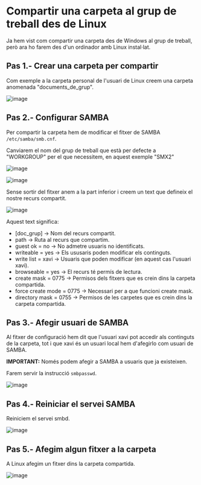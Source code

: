 # Compartir una carpeta al grup de treball des de Linux

Ja hem vist com compartir una carpeta des de Windows al grup de treball, però ara ho farem des d'un ordinador amb Linux instal·lat.

## Pas 1.- Crear una carpeta per compartir

Com exemple a la carpeta personal de l'usuari de Linux creem una carpeta anomenada "documents_de_grup".

![image](https://github.com/XaSaFa/MP04/assets/110727546/c88e5b35-de99-4c26-8d77-0e2b8e9c73ed)

## Pas 2.- Configurar SAMBA

Per compartir la carpeta hem de modificar el fitxer de SAMBA  ```/etc/samba/smb.cnf```.

Canviarem el nom del grup de treball que està per defecte a "WORKGROUP" per el que necessitem, en aquest exemple "SMX2"

![image](https://github.com/XaSaFa/MP04/assets/110727546/12a01b97-49f1-495f-87a5-7b2477b31d71)

![image](https://github.com/XaSaFa/MP04/assets/110727546/9f686a5e-a2e1-4cb1-9df2-08c5ab380604)

Sense sortir del fitxer anem a la part inferior i creem un text que defineix el nostre recurs compartit.

![image](https://github.com/XaSaFa/MP04/assets/110727546/89e6f47e-0618-4d67-91bb-035fa5792729)

Aquest text significa:

- [doc_grup] -> Nom del recurs compartit.
- path -> Ruta al recurs que compartim.
- guest ok = no -> No admetre usuaris no identificats.
- writeable = yes -> Els ususaris poden modificar els continguts.
- write list = xavi -> Usuaris que poden modificar (en aquest cas l'usuari xavi).
- browseable = yes -> El recurs té permís de lectura.
- create mask = 0775 -> Permisos dels fitxers que es crein dins la carpeta compartida.
- force create mode = 0775 -> Necessari per a que funcioni create mask.
- directory mask = 0755 -> Permisos de les carpetes que es crein dins la carpeta compartida.

## Pas 3.- Afegir usuari de SAMBA

Al fitxer de configuració hem dit que l'usuari xavi pot accedir als continguts de la carpeta, tot i que xavi és un usuari local hem d'afegirlo com usuari de SAMBA.

**IMPORTANT:** Només podem afegir a SAMBA a usuaris que ja existeixen.

Farem servir la instrucció ```smbpasswd```.

![image](https://github.com/XaSaFa/MP04/assets/110727546/83de6b2c-2d9b-4f96-9a4e-ae2a82caabef)

## Pas 4.- Reiniciar el servei SAMBA

Reiniciem el servei smbd.

![image](https://github.com/XaSaFa/MP04/assets/110727546/b440be51-bbf0-4010-91ac-511b4a786d66)

## Pas 5.- Afegim algun fitxer a la carpeta

A Linux afegim un fitxer dins la carpeta compartida.

![image](https://github.com/XaSaFa/MP04/assets/110727546/c9a84a30-e781-4812-8392-b1e74c4d4c62)


